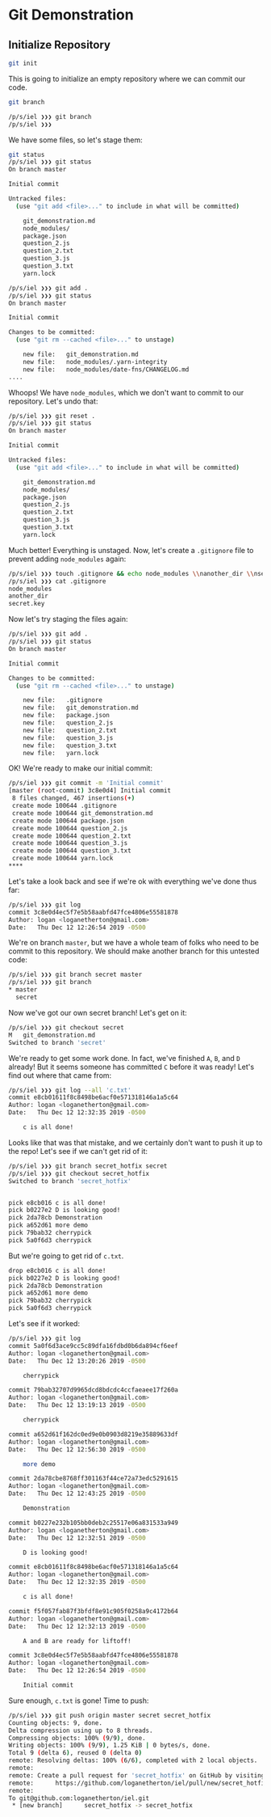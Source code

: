 # Git Demonstration

## Initialize Repository

```bash
git init
```

This is going to initialize an empty repository where we can commit our code.

```bash
git branch

/p/s/iel ❯❯❯ git branch                                                                                                                                                                                                           ✘ 1 
/p/s/iel ❯❯❯ 

```

We have some files, so let's stage them:

```bash
git status
/p/s/iel ❯❯❯ git status                                                                                                                                                                                                         ✘ 128 
On branch master

Initial commit

Untracked files:
  (use "git add <file>..." to include in what will be committed)

	git_demonstration.md
	node_modules/
	package.json
	question_2.js
	question_2.txt
	question_3.js
	question_3.txt
	yarn.lock

/p/s/iel ❯❯❯ git add .
/p/s/iel ❯❯❯ git status
On branch master

Initial commit

Changes to be committed:
  (use "git rm --cached <file>..." to unstage)

	new file:   git_demonstration.md
	new file:   node_modules/.yarn-integrity
	new file:   node_modules/date-fns/CHANGELOG.md
....

```

Whoops! We have `node_modules`, which we don't want to commit to our repository. Let's undo that:

```bash
/p/s/iel ❯❯❯ git reset .
/p/s/iel ❯❯❯ git status
On branch master

Initial commit

Untracked files:
  (use "git add <file>..." to include in what will be committed)

	git_demonstration.md
	node_modules/
	package.json
	question_2.js
	question_2.txt
	question_3.js
	question_3.txt
	yarn.lock

```

Much better! Everything is unstaged. Now, let's create a `.gitignore`	file to prevent adding `node_modules` again:

```bash
/p/s/iel ❯❯❯ touch .gitignore && echo node_modules \\nanother_dir \\nsecret.key >> .gitignore
/p/s/iel ❯❯❯ cat .gitignore
node_modules 
another_dir 
secret.key
```

Now let's try staging the files again:

```bash
/p/s/iel ❯❯❯ git add .
/p/s/iel ❯❯❯ git status
On branch master

Initial commit

Changes to be committed:
  (use "git rm --cached <file>..." to unstage)

	new file:   .gitignore
	new file:   git_demonstration.md
	new file:   package.json
	new file:   question_2.js
	new file:   question_2.txt
	new file:   question_3.js
	new file:   question_3.txt
	new file:   yarn.lock

```

OK! We're ready to make our initial commit:

```bash
/p/s/iel ❯❯❯ git commit -m 'Initial commit'                                                                                                                                                                                     ✘ 128 
[master (root-commit) 3c8e0d4] Initial commit
 8 files changed, 467 insertions(+)
 create mode 100644 .gitignore
 create mode 100644 git_demonstration.md
 create mode 100644 package.json
 create mode 100644 question_2.js
 create mode 100644 question_2.txt
 create mode 100644 question_3.js
 create mode 100644 question_3.txt
 create mode 100644 yarn.lock
****
```

Let's take a look back and see if we're ok with everything we've done thus far:

```bash
/p/s/iel ❯❯❯ git log
commit 3c8e0d4ec5f7e5b58aabfd47fce4806e55581878
Author: logan <loganetherton@gmail.com>
Date:   Thu Dec 12 12:26:54 2019 -0500
```

We're on branch `master`, but we have a whole team of folks who need to be commit to this repository. We should make another branch for this untested code:

```bash
/p/s/iel ❯❯❯ git branch secret master                                                                                                                                                                                           ✘ 128 
/p/s/iel ❯❯❯ git branch
* master
  secret
```

Now we've got our own secret branch! Let's get on it:

```bash
/p/s/iel ❯❯❯ git checkout secret                                                                                                                                                                                                ✘ 128 
M	git_demonstration.md
Switched to branch 'secret'
```

We're ready to get some work done. In fact, we've finished `A`, `B`, and `D` already! But it seems someone has committed `C` before it was ready! Let's find out where that came from:

```bash
/p/s/iel ❯❯❯ git log --all 'c.txt'
commit e8cb01611f8c8498be6acf0e571318146a1a5c64
Author: logan <loganetherton@gmail.com>
Date:   Thu Dec 12 12:32:35 2019 -0500

    c is all done!
```

Looks like that was that mistake, and we certainly don't want to push it up to the repo! Let's see if we can't get rid of it:

```bash
/p/s/iel ❯❯❯ git branch secret_hotfix secret
/p/s/iel ❯❯❯ git checkout secret_hotfix
Switched to branch 'secret_hotfix'


pick e8cb016 c is all done!
pick b0227e2 D is looking good!
pick 2da78cb Demonstration
pick a652d61 more demo
pick 79bab32 cherrypick
pick 5a0f6d3 cherrypick

```

But we're going to get rid of `c.txt`.

```bash
drop e8cb016 c is all done!
pick b0227e2 D is looking good!
pick 2da78cb Demonstration
pick a652d61 more demo
pick 79bab32 cherrypick
pick 5a0f6d3 cherrypick

```

Let's see if it worked:

```bash
/p/s/iel ❯❯❯ git log                                                                                                                                                                                                              ✘ 1 
commit 5a0f6d3ace9cc5c89dfa16fdbd0b6da894cf6eef
Author: logan <loganetherton@gmail.com>
Date:   Thu Dec 12 13:20:26 2019 -0500

    cherrypick

commit 79bab32707d9965dcd8bdcdc4ccfaeaee17f260a
Author: logan <loganetherton@gmail.com>
Date:   Thu Dec 12 13:19:13 2019 -0500

    cherrypick

commit a652d61f162dc0ed9e0b0903d8219e35889633df
Author: logan <loganetherton@gmail.com>
Date:   Thu Dec 12 12:56:30 2019 -0500

    more demo

commit 2da78cbe8768ff301163f44ce72a73edc5291615
Author: logan <loganetherton@gmail.com>
Date:   Thu Dec 12 12:43:25 2019 -0500

    Demonstration

commit b0227e232b105bb0deb2c25517e06a831533a949
Author: logan <loganetherton@gmail.com>
Date:   Thu Dec 12 12:32:51 2019 -0500

    D is looking good!

commit e8cb01611f8c8498be6acf0e571318146a1a5c64
Author: logan <loganetherton@gmail.com>
Date:   Thu Dec 12 12:32:35 2019 -0500

    c is all done!

commit f5f057fab87f3bfdf8e91c905f0258a9c4172b64
Author: logan <loganetherton@gmail.com>
Date:   Thu Dec 12 12:32:13 2019 -0500

    A and B are ready for liftoff!

commit 3c8e0d4ec5f7e5b58aabfd47fce4806e55581878
Author: logan <loganetherton@gmail.com>
Date:   Thu Dec 12 12:26:54 2019 -0500

    Initial commit

```

Sure enough, `c.txt` is gone! Time to push:

```bash
/p/s/iel ❯❯❯ git push origin master secret secret_hotfix
Counting objects: 9, done.
Delta compression using up to 8 threads.
Compressing objects: 100% (9/9), done.
Writing objects: 100% (9/9), 1.25 KiB | 0 bytes/s, done.
Total 9 (delta 6), reused 0 (delta 0)
remote: Resolving deltas: 100% (6/6), completed with 2 local objects.
remote: 
remote: Create a pull request for 'secret_hotfix' on GitHub by visiting:
remote:      https://github.com/loganetherton/iel/pull/new/secret_hotfix
remote: 
To git@github.com:loganetherton/iel.git
 * [new branch]      secret_hotfix -> secret_hotfix

```

